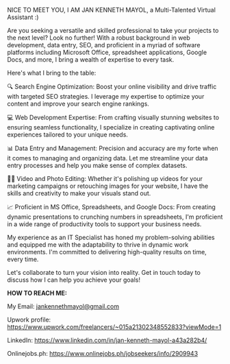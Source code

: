 NICE TO MEET YOU, I AM JAN KENNETH MAYOL, a Multi-Talented Virtual Assistant :) 

Are you seeking a versatile and skilled professional to take your projects to the next level? Look no further! With a robust background in web development, data entry, SEO, and proficient in a myriad of software platforms 
including Microsoft Office, spreadsheet applications, Google Docs, and more, I bring a wealth of expertise to every task.

Here's what I bring to the table:

🔍 Search Engine Optimization: Boost your online visibility and drive traffic with targeted SEO strategies. I leverage my expertise to optimize your content and improve your search engine rankings.

💻 Web Development Expertise: From crafting visually stunning websites to ensuring seamless functionality, I specialize in creating captivating online experiences tailored to your unique needs.

📊 Data Entry and Management: Precision and accuracy are my forte when it comes to managing and organizing data. Let me streamline your data entry processes and help you make sense of complex datasets.

🎥📸 Video and Photo Editing: Whether it's polishing up videos for your marketing campaigns or retouching images for your website, I have the skills and creativity to make your visuals stand out.

📈 Proficient in MS Office, Spreadsheets, and Google Docs: From creating dynamic presentations to crunching numbers in spreadsheets, I'm proficient in a wide range of productivity tools to support your business needs.

My experience as an IT Specialist has honed my problem-solving abilities and equipped me with the adaptability to thrive in dynamic work environments. I'm committed to delivering high-quality results on time, every time.

Let's collaborate to turn your vision into reality. Get in touch today to discuss how I can help you achieve your goals!


**HOW TO REACH ME:**

My Email: jankennethmayol@gmail.com

Upwork profile: https://www.upwork.com/freelancers/~015a21302348552833?viewMode=1

LinkedIn: https://www.linkedin.com/in/jan-kenneth-mayol-a43a282b4/

Onlinejobs.ph: https://www.onlinejobs.ph/jobseekers/info/2909943


